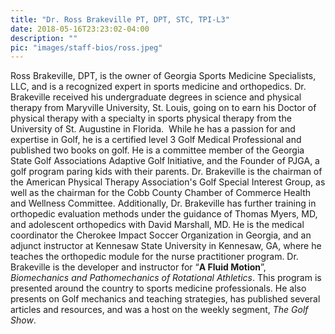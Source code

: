 ```yaml
---
title: "Dr. Ross Brakeville PT, DPT, STC, TPI-L3"
date: 2018-05-16T23:23:02-04:00
description: ""
pic: "images/staff-bios/ross.jpeg"
---
```


Ross Brakeville, DPT, is the owner of Georgia Sports Medicine Specialists, LLC, and is a recognized expert in sports medicine and orthopedics. Dr. Brakeville received his undergraduate degrees in science and physical therapy from Maryville University, St. Louis, going on to earn his Doctor of physical therapy with a specialty in sports physical therapy from the University of St. Augustine in Florida.  While he has a passion for and expertise in Golf, he is a certified level 3 Golf Medical Professional and published two books on golf. He is a committee member of the Georgia State Golf Associations Adaptive Golf Initiative, and the Founder of PJGA, a golf program paring kids with their parents. Dr. Brakeville is the chairman of the American Physical Therapy Association's Golf Special Interest Group, as well as the chairman for the Cobb County Chamber of Commerce Health and Wellness Committee. Additionally, Dr. Brakeville has further training in orthopedic evaluation methods under the guidance of Thomas Myers, MD, and adolescent orthopedics with David Marshall, MD. He is the medical coordinator the Cherokee Impact Soccer Organization in Georgia, and an adjunct instructor at Kennesaw State University in Kennesaw, GA, where he teaches the orthopedic module for the nurse practitioner program. Dr. Brakeville is the developer and instructor for “**A Fluid Motion**”, _Biomechanics and Pathomechanics of Rotational Athletics_. This program is presented around the country to sports medicine professionals. He also presents on Golf mechanics and teaching strategies, has published several articles and resources, and was a host on the weekly segment, _The Golf Show_.
